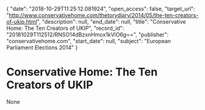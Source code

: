 {
  "date": "2018-10-29T11:25:12.081924", 
  "open_access": false, 
  "target_url": "http://www.conservativehome.com/thetorydiary/2014/05/the-ten-creators-of-ukip.html", 
  "description": null, 
  "end_date": null, 
  "title": "Conservative Home: The Ten Creators of UKIP", 
  "record_id": "20181029T112512/RNSO14dBzxnHmox1kVlO6g==", 
  "publisher": "conservativehome.com", 
  "start_date": null, 
  "subject": "European Parliament Elections 2014"
}

# Conservative Home: The Ten Creators of UKIP

None